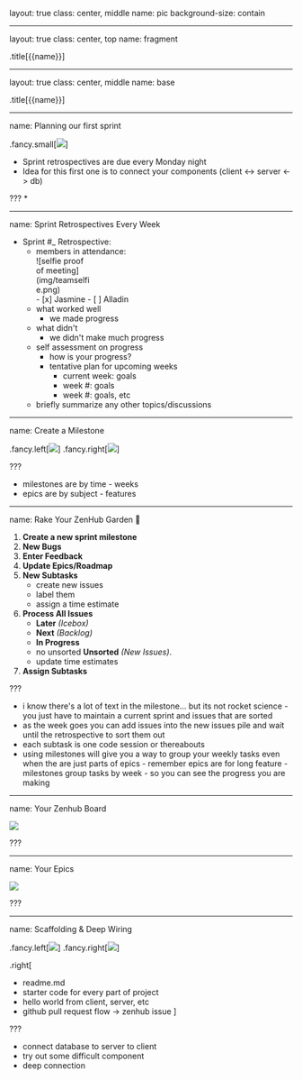 layout: true
class: center, middle
name: pic
background-size: contain

---

layout: true
class: center, top
name: fragment

.title[{{name}}]

---
layout: true
class: center, middle
name: base

.title[{{name}}]



---
name: Planning our first sprint


.fancy.small[![](../../projects/milestones/img/rocks.gif)]

* Sprint retrospectives are due every Monday night
* Idea for this first one is to connect your components (client <-> server <-> db)

???
*

---
name: Sprint Retrospectives Every Week

* Sprint #_ Retrospective: 
    * members in attendance:
        <div style="width:100px;">![selfie proof of meeting](img/teamselfie.png)</div>
        - [x] Jasmine
        - [ ] Alladin
    * what worked well
        * we made progress
    * what didn't
        * we didn't make much progress
    * self assessment on progress
        * how is your progress? 
        * tentative plan for upcoming weeks
          * current week: goals
          * week #: goals
          * week #: goals, etc
    * briefly summarize any other topics/discussions


---
name: Create a Milestone

.fancy.left[![](img/milestones1.jpg)]
.fancy.right[![](img/milestone2.jpg)]

???
* milestones are by time - weeks
* epics are by subject - features

---
name: Rake Your ZenHub Garden 🌻


1. **Create a new sprint milestone**
1. **New Bugs**
1. **Enter Feedback**
1. **Update Epics/Roadmap**
1. **New Subtasks**
    * create new issues
    * label them
    * assign a time estimate
1.  **Process All Issues**
    * **Later** *(Icebox)*
    * **Next** *(Backlog)*
    * **In Progress**
    * no unsorted **Unsorted** *(New Issues)*.
    * update time estimates
1. **Assign Subtasks**


???
* i know there's a lot of text in the milestone... but its not rocket science - you just have to maintain a current sprint and issues that are sorted
* as the week goes you can add issues into the new issues pile and wait until the retrospective to sort them out
* each subtask is one code session or thereabouts
* using milestones will give you a way to group your weekly tasks even when the are just parts of epics - remember epics are for long feature - milestones group tasks by week - so you can see the progress you are making 


---
name: Your Zenhub Board

![](img/zenhub.jpg)

???


---
name: Your Epics

![](img/epics.jpg)

???



---
name: Scaffolding & Deep Wiring

.fancy.left[![](img/microservice.png)]
.fancy.right[![](img/gitflow.png)]

.right[
* readme.md
* starter code for every part of project
* hello world from client, server, etc
* github pull request flow -> zenhub issue
]

???
* connect database to server to client
* try out some difficult component
* deep connection